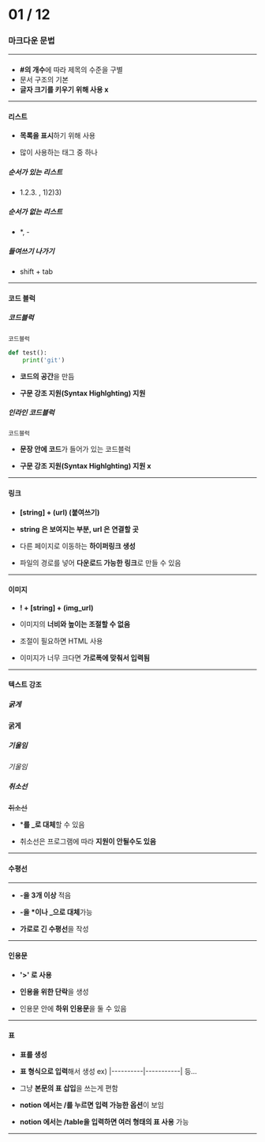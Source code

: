 # 01 / 12

### 마크다운 문법

***

#### #

- **#의 개수**에 따라 제목의 수준을 구별
- 문서 구조의 기본
- **글자 크기를 키우기 위해 사용 x**

***

#### 리스트

- **목록을 표시**하기 위해 사용

- 많이 사용하는 태그 중 하나

##### 순서가 있는 리스트

- 1.2.3. , 1)2)3)

##### 순서가 없는 리스트

- *, -

##### 들여쓰기 나가기

- shift + tab

***

#### 코드 블럭

##### 코드블럭

```코드블럭```

``````python
def test():
	print('git')
``````

* **코드의 공간**을 만듬

* **구문 강조 지원(Syntax Highlghting) 지원**

##### 인라인 코드블럭

`코드블럭`

* **문장 안에 코드**가 들어가 있는 코드블럭

* **구문 강조 지원(Syntax Highlghting) 지원 x**

***

#### 링크

* **[string] + (url) (붙여쓰기)**

* **string 은 보여지는 부분, url 은 연결할 곳**

* 다른 페이지로 이동하는 **하이퍼링크 생성**

* 파일의 경로를 넣어 **다운로드 가능한 링크**로 만들 수 있음

***

#### 이미지

* **! + [string] + (img_url)**

* 이미지의 **너비와 높이는 조절할 수 없음**

* 조절이 필요하면 HTML 사용

* 이미지가 너무 크다면 **가로폭에 맞춰서 입력됨**

***

#### 텍스트 강조

##### 굵게

**굵게**

##### 기울임

*기울임*

##### 취소선

~~취소선~~

* ***를 _로 대체**할 수 있음

* 취소선은 프로그램에 따라 **지원이 안될수도 있음**

***

#### 수평선

***

* **-을 3개 이상** 적음

* **-을 *이나 _으로 대체**가능

* **가로로 긴 수평선**을 작성

***

#### 인용문

* **'>' 로 사용**

* **인용을 위한 단락**을 생성

* 인용문 안에 **하위 인용문**을 둘 수 있음

***

#### 표

* **표를 생성**

* **표 형식으로 입력**해서 생성 ex) |----------|-----------| 등...

* 그냥 **본문의 표 삽입**을 쓰는게 편함

* **notion 에서는 /를 누르면 입력 가능한 옵션**이 보임
* **notion 에서는 /table을 입력하면 여러 형태의 표 사용** 가능

***